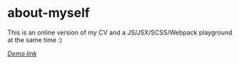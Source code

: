 # about-myself

This is an online version of my CV and a JS/JSX/SCSS/Webpack playground at the same time :)

[*Demo link*](https://alexeypopovua.github.io/about-myself/)
